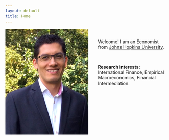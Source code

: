 ```yaml
---
layout: default
title: Home
---
```


<img align="left" width="260" height="330" src="/images/ProfilePicture.JPG" style="float: left; padding-right: 30px;"> 

&nbsp;

Welcome! I am an Economist from [Johns Hopkins University](http://econ.jhu.edu/ "JHU Economics").

&nbsp;

**Research interests:** International Finance, Empirical Macroeconomics, Financial Intermediation.

&nbsp;

<!-- **E-mail:** <msolism1@jhu.edu>.
**Curriculum Vitae:** [CV](CV.md) -->

<!-- **Research Profiles**: [Google Scholar](https://scholar.google.com/citations?user=psWsSL0AAAAJ&hl=en "Google Scholar - Pavel Solís"), [ORCID](https://orcid.org/0000-0001-6893-4326 "ORCID - Pavel Solís"). 
 [Mendeley](https://www.mendeley.com/profiles/pavel-sols3/ "Mendeley - Pavel Solís"), Research Gate, RePEc. -->

<!--   
[Google Scholar](https://scholar.google.com/citations?user=psWsSL0AAAAJ&hl=en "Google Scholar - Pavel Solís")<img src="/images/google-scholar-icon.png" style="width:1em;margin-right:.5em;" width="15" height="15">, 
[ORCID](https://orcid.org/0000-0001-6893-4326 "ORCID iD - Pavel Solís")<img src="/images/orcid-icon-1200px.png" style="width:1em;margin-right:.5em;" width="15" height="15">, [Mendeley](https://www.mendeley.com/profiles/pavel-sols3/ "Mendeley - Pavel Solís")<img src="/images/mendeley-icon.png" style="width:1em;margin-right:.5em;" width="15" height="15">, Research Gate<img src="/images/researchgate-icon.png" style="width:1em;margin-right:.5em;" width="15" height="15">, <img src="/images/repec-icon-245x97.png" style="width:1em;margin-right:.5em;" width="30" height="15">.
<img src="https://orcid.org/sites/default/files/images/orcid_16x16.png" style="width:1em;margin-right:.5em;">   -->

&nbsp;
